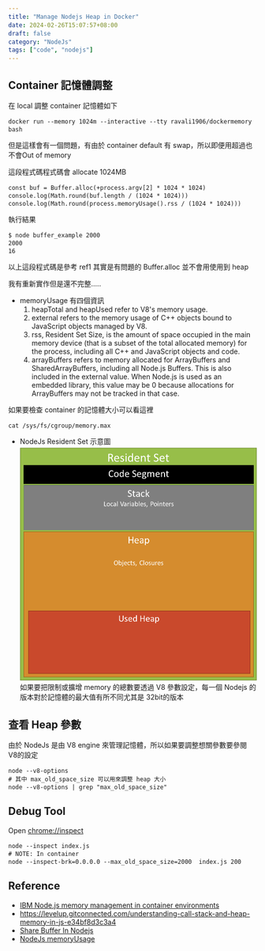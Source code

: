 ```yaml
---
title: "Manage Nodejs Heap in Docker"
date: 2024-02-26T15:07:57+08:00
draft: false
category: "NodeJs"
tags: ["code", "nodejs"]
---
```


## Container 記憶體調整
在 local 調整 container 記憶體如下
```
docker run --memory 1024m --interactive --tty ravali1906/dockermemory bash
```
但是這樣會有一個問題，有由於 container default 有 swap，所以即便用超過也不會Out of memory  

這段程式碼程式碼會 allocate  1024MB
```
const buf = Buffer.alloc(+process.argv[2] * 1024 * 1024)
console.log(Math.round(buf.length / (1024 * 1024)))
console.log(Math.round(process.memoryUsage().rss / (1024 * 1024)))
``` 

執行結果
```
$ node buffer_example 2000
2000
16
```
以上這段程式碼是參考 ref1 其實是有問題的 Buffer.alloc 並不會用使用到 heap  

我有重新實作但是還不完整.....

- memoryUsage 有四個資訊  
  1. heapTotal and heapUsed refer to V8's memory usage.
  2. external refers to the memory usage of C++ objects bound to JavaScript objects managed by V8.
  3. rss, Resident Set Size, is the amount of space occupied in the main memory device (that is a subset of the total allocated memory) for the process, including all C++ and JavaScript objects and code. 
  4. arrayBuffers refers to memory allocated for ArrayBuffers and SharedArrayBuffers, including all Node.js Buffers. This is also included in the external value. When Node.js is used as an embedded library, this value may be 0 because allocations for ArrayBuffers may not be tracked in that case.

如果要檢查 container 的記憶體大小可以看這裡
```
cat /sys/fs/cgroup/memory.max
```


- NodeJs Resident Set 示意圖
![NodeJs Resident Set](images/nodejs_resident_set.png)
如果要把限制或擴增 memory 的總數要透過 V8 參數設定，每一個 Nodejs 的版本對於記憶體的最大值有所不同尤其是 32bit的版本


## 查看 Heap 參數
由於 NodeJs 是由 V8 engine 來管理記憶體，所以如果要調整想關參數要參閱 V8的設定
```
node --v8-options
# 其中 max_old_space_size 可以用來調整 heap 大小
node --v8-options | grep "max_old_space_size"
```

## Debug Tool
Open [chrome://inspect](chrome://inspect)
```
node --inspect index.js
# NOTE: In container
node --inspect-brk=0.0.0.0 --max_old_space_size=2000  index.js 200
```

## Reference
- [IBM Node.js memory management in container environments](https://developer.ibm.com/articles/nodejs-memory-management-in-container-environments/)
-  https://levelup.gitconnected.com/understanding-call-stack-and-heap-memory-in-js-e34bf8d3c3a4
-  [Share Buffer In Nodejs](https://developer.mozilla.org/en-US/docs/Web/JavaScript/Reference/Global_Objects/SharedArrayBuffer)
-  [NodeJs memoryUsage](https://nodejs.org/api/process.html#processmemoryusage)